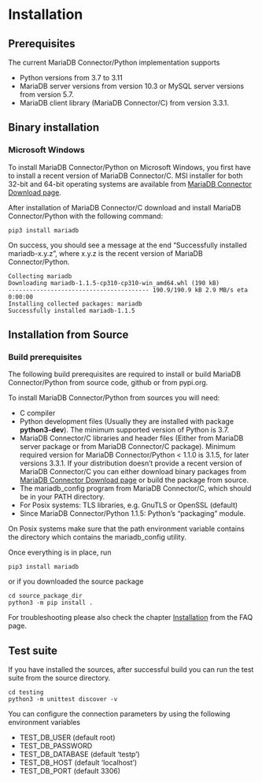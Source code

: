 <a id="installation"></a>

# Installation

## Prerequisites

The current MariaDB Connector/Python implementation supports

* Python versions from 3.7 to 3.11
* MariaDB server versions from version 10.3 or MySQL server versions from version 5.7.
* MariaDB client library (MariaDB Connector/C) from version 3.3.1.

## Binary installation

### Microsoft Windows

To install MariaDB Connector/Python on Microsoft Windows, you first have to install a recent version of MariaDB Connector/C. MSI installer for
both 32-bit and 64-bit operating systems are available from [MariaDB Connector Download page](https://mariadb.com/downloads/connectors/).

After installation of MariaDB Connector/C download and install MariaDB Connector/Python with the following command:

```console
pip3 install mariadb
```

On success, you should see a message at the end “Successfully installed mariadb-x.y.z”, where x.y.z is
the recent version of MariaDB Connector/Python.

```console
Collecting mariadb
Downloading mariadb-1.1.5-cp310-cp310-win_amd64.whl (190 kB)
---------------------------------------- 190.9/190.9 kB 2.9 MB/s eta 0:00:00
Installing collected packages: mariadb
Successfully installed mariadb-1.1.5
```

## Installation from Source

### Build prerequisites

The following build prerequisites are required to install or build MariaDB Connector/Python from source code, github or from
pypi.org.

To install MariaDB Connector/Python from sources you will need:

- C compiler
- Python development files (Usually they are installed with package **python3-dev**). The minimum supported version of Python is 3.7.
- MariaDB Connector/C libraries and header files (Either from MariaDB server package or
  from  MariaDB Connector/C package). Minimum required version for MariaDB Connector/Python < 1.1.0 is 3.1.5, for later versions 3.3.1.
  If your distribution doesn’t provide a recent version of MariaDB Connector/C you can either download binary packages from [MariaDB Connector Download page](https://mariadb.com/downloads/connectors/) or build
  the package from source.
- The mariadb_config program from MariaDB Connector/C, which should be in your PATH directory.
- For Posix systems: TLS libraries, e.g. GnuTLS or OpenSSL (default)
- Since MariaDB Connector/Python 1.1.5: Python’s “packaging” module.

On Posix systems make sure that the path environment variable contains the directory which
contains the mariadb_config utility.

Once everything is in place, run

```console
pip3 install mariadb
```

or if you downloaded the source package

```console
cd source_package_dir
python3 -m pip install .
```

For troubleshooting please also check the chapter [Installation](faq.md#installation-faq) from the FAQ page.

## Test suite

If you have installed the sources, after successful build you can run the test suite
from the source directory.

```console
cd testing
python3 -m unittest discover -v
```

You can configure the connection parameters by using the following environment variables

* TEST_DB_USER (default root)
* TEST_DB_PASSWORD
* TEST_DB_DATABASE (default ‘testp’)
* TEST_DB_HOST (default ‘localhost’)
* TEST_DB_PORT (default 3306)
